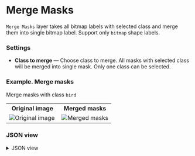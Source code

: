 # Merge Masks

`Merge Masks` layer takes all bitmap labels with selected class and merge them into single bitmap label. Support only `bitmap` shape labels.

### Settings

- **Class to merge** — Choose class to merge. All masks with selected class will be merged into single mask. Only one class can be selected.

### Example. Merge masks

Merge masks with class `bird`

<table>
<tr>
<td style="text-align:center; width:50%"><strong>Original image</strong></td>
<td style="text-align:center; width:50%"><strong>Merged masks</strong></td>
</tr>
<tr>
<td> <img src="https://github.com/supervisely-ecosystem/ml-nodes/assets/79905215/060f54c7-abe9-4097-ae84-5630be822596" alt="Original image" /> </td>
<td> <img src="https://github.com/supervisely-ecosystem/ml-nodes/assets/79905215/57d3cc8e-0222-49f3-bb75-77c39cd30bcc" alt="Merged masks" /> </td>
</tr>
</table>

### JSON view

<details>
  <summary>JSON view</summary>
  <per>
{
  "action": "merge_masks",
  "src": ["$images_project_17"],
  "dst": "$merge_masks_18",
  "settings": {
    "class": "bird"
  }
}
</per>
</details>
